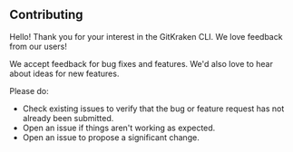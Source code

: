 ## Contributing

Hello! Thank you for your interest in the GitKraken CLI. We love feedback from our users!

We accept feedback for bug fixes and features. We'd also love to hear about ideas for new features.

Please do:

<!-- TODO: rules -->

* Check existing issues to verify that the bug or feature request has not already been submitted.
* Open an issue if things aren't working as expected.
* Open an issue to propose a significant change.
